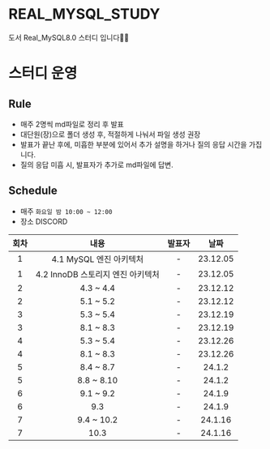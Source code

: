 # REAL_MYSQL_STUDY
도서 Real_MySQL8.0 스터디 입니다✍🏻

# 스터디 운영

## Rule
* 매주 2명씩 md파일로 정리 후 발표
* 대단원(장)으로 폴더 생성 후, 적절하게 나눠서 파일 생성 권장
* 발표가 끝난 후에, 미흡한 부분에 있어서 추가 설명을 하거나 질의 응답 시간을 가집니다.
* 질의 응답 미흡 시, 발표자가 추가로 md파일에 답변.

## Schedule
- 매주  `화요일 밤 10:00 ~ 12:00`  
- 장소 DISCORD
 
 
 
|회차|내용|발표자|날짜|
| :---: | :---: | :---: | :---: |
| 1 | 4.1 MySQL 엔진 아키텍처 | - | 23.12.05 |
| 1 | 4.2 InnoDB 스토리지 엔진 아키텍처 | - | 23.12.05 |
| 2 | 4.3 ~ 4.4 | - | 23.12.12 |
| 2 | 5.1 ~ 5.2 | - | 23.12.12 |
| 3 | 5.3 ~ 5.4 | - | 23.12.19 |
| 3 | 8.1 ~ 8.3 | - | 23.12.19 |
| 4 | 5.3 ~ 5.4 | - | 23.12.26 |
| 4 | 8.1 ~ 8.3 | - | 23.12.26 |
| 5 | 8.4 ~ 8.7 | - | 24.1.2 |
| 5 | 8.8 ~ 8.10 | - | 24.1.2 |
| 6 | 9.1 ~ 9.2 | - | 24.1.9 |
| 6 | 9.3 | - | 24.1.9 |
| 7 | 9.4 ~ 10.2 | - | 24.1.16 |
| 7 | 10.3 | - | 24.1.16 |

